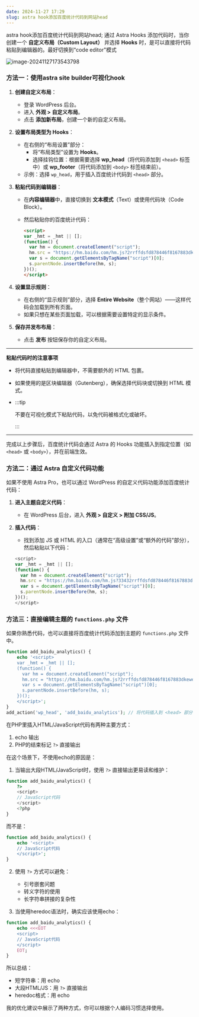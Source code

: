 ```yaml
---
date: 2024-11-27 17:29
slug: astra hook添加百度统计代码到网站head
---
```


 astra hook添加百度统计代码到网站head; 通过 Astra Hooks 添加代码时，当你创建一个 **自定义布局（Custom Layout）** 并选择 **Hooks** 时，是可以直接将代码粘贴到编辑器的。最好切换到“code editor"模式

![image-20241127173543798](https://docu-1319658309.cos.ap-guangzhou.myqcloud.com/image-20241127173543798.png)

<!-- truncate -->

### 方法一：使用astra site builder可视化hook

1. **创建自定义布局**：
   
   - 登录 WordPress 后台。
   - 进入 **外观 > 自定义布局**。
   - 点击 **添加新布局**，创建一个新的自定义布局。
   
2. **设置布局类型为 Hooks**：
   - 在右侧的“布局设置”部分：
     - 将“布局类型”设置为 **Hooks**。
     - 选择挂钩位置：根据需要选择 **wp_head**（将代码添加到 `<head>` 标签中）或 **wp_footer**（将代码添加到 `<body>` 标签结束前）。
   - 示例：选择 `wp_head`，用于插入百度统计代码到 `<head>` 部分。

3. **粘贴代码到编辑器**：
   - 在**内容编辑器**中，直接切换到 **文本模式**（Text）或使用代码块（Code Block）。
   - 然后粘贴你的百度统计代码：

     ```html
     <script>
     var _hmt = _hmt || [];
     (function() {
       var hm = document.createElement("script");
       hm.src = "https://hm.baidu.com/hm.js?2rrffdsfd878446f8167883dkewe3dk03k7";
       var s = document.getElementsByTagName("script")[0]; 
       s.parentNode.insertBefore(hm, s);
     })();
     </script>
     ```

4. **设置显示规则**：
   - 在右侧的“显示规则”部分，选择 **Entire Website**（整个网站）——这样代码会加载到所有页面。
   - 如果只想在某些页面加载，可以根据需要设置特定的显示条件。

5. **保存并发布布局**：
   - 点击 **发布** 按钮保存你的自定义布局。

---

**粘贴代码时的注意事项**

- 将代码直接粘贴到编辑器中，不需要额外的 HTML 包裹。

- 如果使用的是区块编辑器（Gutenberg），确保选择代码块或切换到 HTML 模式。

- :::tip

  不要在可视化模式下粘贴代码，以免代码被格式化或破坏。

  :::

---

完成以上步骤后，百度统计代码会通过 Astra 的 Hooks 功能插入到指定位置（如 `<head>` 或 `<body>`），并在前端生效。



### 方法二：通过 Astra 自定义代码功能

如果不使用 Astra Pro，也可以通过 WordPress 的自定义代码功能添加百度统计代码：

1. **进入主题自定义代码**：

   - 在 WordPress 后台，进入 **外观 > 自定义 > 附加 CSS/JS**。

2. **插入代码**：

   - 找到添加 JS 或 HTML 的入口（通常在“高级设置”或“额外的代码”部分），然后粘贴以下代码：

   

   ```js
   <script>
   var _hmt = _hmt || [];
   (function() {
     var hm = document.createElement("script");
     hm.src = "https://hm.baidu.com/hm.js?33432rrffdsfd878446f8167883dkewe3dk03kikaald";
     var s = document.getElementsByTagName("script")[0]; 
     s.parentNode.insertBefore(hm, s);
   })();
   </script>
   ```

   

### 方法三：直接编辑主题的 `functions.php` 文件

如果你熟悉代码，也可以直接将百度统计代码添加到主题的 `functions.php` 文件中。

```php
function add_baidu_analytics() {
    echo '<script>
    var _hmt = _hmt || [];
    (function() {
      var hm = document.createElement("script");
      hm.src = "https://hm.baidu.com/hm.js?2rrffdsfd878446f8167883dkewe3dk03kikaadfd3332d6756f";
      var s = document.getElementsByTagName("script")[0]; 
      s.parentNode.insertBefore(hm, s);
    })();
    </script>';
}
add_action('wp_head', 'add_baidu_analytics'); // 将代码插入到 <head> 部分	
```

在PHP里插入HTML/JavaScript代码有两种主要方式：
1. echo 输出
2. PHP的结束标记 `?>` 直接输出

在这个场景下，不使用echo的原因是：

1. 当输出大段HTML/JavaScript时，使用 `?>` 直接输出更易读和维护：
```php
function add_baidu_analytics() {
    ?>
    <script>
    // JavaScript代码
    </script>
    <?php
}
```

而不是：
```php
function add_baidu_analytics() {
    echo '<script>
    // JavaScript代码
    </script>';
}
```

2. 使用 `?>` 方式可以避免：
   - 引号嵌套问题
   - 转义字符的使用
   - 长字符串拼接的复杂性

3. 当使用heredoc语法时，确实应该使用echo：
```php
function add_baidu_analytics() {
    echo <<<EOT
    <script>
    // JavaScript代码
    </script>
    EOT;
}
```

所以总结：
- 短字符串：用 echo
- 大段HTML/JS：用 `?>` 直接输出
- heredoc格式：用 echo

我的优化建议中展示了两种方式，你可以根据个人编码习惯选择使用。
